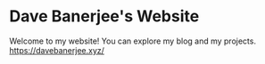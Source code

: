 # Dave Banerjee's Website

Welcome to my website! You can explore my blog and my projects. https://davebanerjee.xyz/
